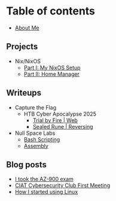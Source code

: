 # Table of contents

* [About Me](README.md)

## Projects
* Nix/NixOS
    * [Part I: My NixOS Setup](projects/nix-nixos/1-my-nixos-setup.md)
    * [Part II: Home Manager](projects/nix-nixos/2-home-manager.md)
## Writeups
* Capture the Flag
    * HTB Cyber Apocalypse 2025
        * [Trial by Fire | Web](writeups/htb-cyber-apocalypse-2025/trial-by-fire.md)
        * [Sealed Rune | Reversing](writeups/htb-cyber-apocalypse-2025/sealed-rune.md)
* Null Space Labs
    * [Bash Scripting](writeups/null-space-labs/bash-scripting.md)
    * [Assembly](writeups/null-space-labs/assembly.md)
## Blog posts
* [I took the AZ-900 exam](blog-posts/az-900-test.md)
* [CIAT Cybersecurity Club First Meeting](blog-posts/ciat-cyber-meeting.md)
* [How I started using Linux](blog-posts/how-i-started-using-linux.md)

